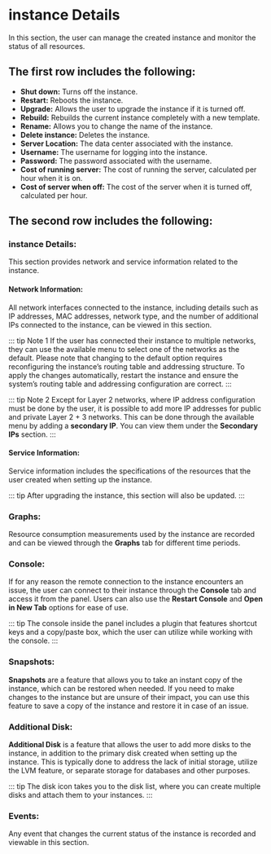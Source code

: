 # instance Details

In this section, the user can manage the created instance and monitor the status of all resources.


<DarkModeImage
  dark-src="/images/guides/en/dark/instances/instance-details.png"
  light-src="/images/guides/en/light/instances/instance-details.png"
  alt="Registration image"
/>


## The first row includes the following:

- **Shut down:** Turns off the instance.
- **Restart:** Reboots the instance.
- **Upgrade:** Allows the user to upgrade the instance if it is turned off.
- **Rebuild:** Rebuilds the current instance completely with a new template.
- **Rename:** Allows you to change the name of the instance.
- **Delete instance:** Deletes the instance.
- **Server Location:** The data center associated with the instance.
- **Username:** The username for logging into the instance.
- **Password:** The password associated with the username.
- **Cost of running server:** The cost of running the server, calculated per hour when it is on.
- **Cost of server when off:** The cost of the server when it is turned off, calculated per hour.

## The second row includes the following:

### instance Details:

This section provides network and service information related to the instance.

#### Network Information:

All network interfaces connected to the instance, including details such as IP addresses, MAC addresses, network type, and the number of additional IPs connected to the instance, can be viewed in this section.

::: tip Note 1
If the user has connected their instance to multiple networks, they can use the available menu to select one of the networks as the default. Please note that changing to the default option requires reconfiguring the instance’s routing table and addressing structure. To apply the changes automatically, restart the instance and ensure the system’s routing table and addressing configuration are correct.
:::

::: tip Note 2
Except for Layer 2 networks, where IP address configuration must be done by the user, it is possible to add more IP addresses for public and private Layer 2 + 3 networks. This can be done through the available menu by adding a **secondary IP**. You can view them under the **Secondary IPs** section.
:::

#### Service Information:

Service information includes the specifications of the resources that the user created when setting up the instance.

::: tip
After upgrading the instance, this section will also be updated.
:::

### Graphs:

Resource consumption measurements used by the instance are recorded and can be viewed through the **Graphs** tab for different time periods.

### Console:

If for any reason the remote connection to the instance encounters an issue, the user can connect to their instance through the **Console** tab and access it from the panel. Users can also use the **Restart Console** and **Open in New Tab** options for ease of use.

::: tip
The console inside the panel includes a plugin that features shortcut keys and a copy/paste box, which the user can utilize while working with the console.
:::

### Snapshots:

**Snapshots** are a feature that allows you to take an instant copy of the instance, which can be restored when needed. If you need to make changes to the instance but are unsure of their impact, you can use this feature to save a copy of the instance and restore it in case of an issue.

### Additional Disk:

**Additional Disk** is a feature that allows the user to add more disks to the instance, in addition to the primary disk created when setting up the instance. This is typically done to address the lack of initial storage, utilize the LVM feature, or separate storage for databases and other purposes.

::: tip
The disk icon takes you to the disk list, where you can create multiple disks and attach them to your instances.
:::

### Events:

Any event that changes the current status of the instance is recorded and viewable in this section.
